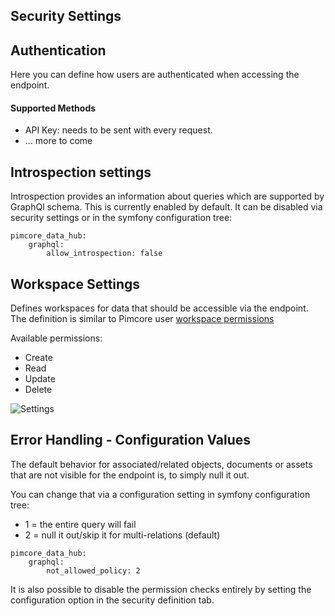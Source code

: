 ## Security Settings

## Authentication

Here you can define how users are authenticated when accessing the endpoint.

#### Supported Methods

* API Key: needs to be sent with every request.
* ... more to come

## Introspection settings

Introspection provides an information about queries which are supported by GraphQl schema. This is currently enabled by default. It can be disabled via security settings or in the symfony configuration tree:
```
pimcore_data_hub:
    graphql:
        allow_introspection: false
```

## Workspace Settings

Defines workspaces for data that should be accessible via the endpoint. 
The definition is similar to Pimcore user [workspace permissions](https://pimcore.com/docs/6.x/Development_Documentation/Administration_of_Pimcore/Users_and_Roles.html) 

Available permissions:
* Create
* Read
* Update
* Delete

![Settings](../../img/graphql/security1.png)


## Error Handling  - Configuration Values

The default behavior for associated/related objects, documents or assets that are not visible for the
endpoint is, to simply null it out.

You can change that via a configuration setting in symfony configuration tree:
* 1 = the entire query will fail
* 2 = null it out/skip it for multi-relations (default)
 
```
pimcore_data_hub:
    graphql:
        not_allowed_policy: 2
```

It is also possible to disable the permission checks entirely by setting the configuration option
in the security definition tab.
